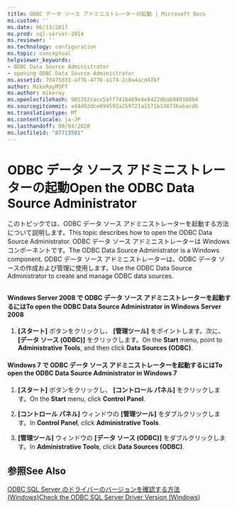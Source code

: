 ```yaml
---
title: ODBC データ ソース アドミニストレーターの起動 | Microsoft Docs
ms.custom: ''
ms.date: 06/13/2017
ms.prod: sql-server-2014
ms.reviewer: ''
ms.technology: configuration
ms.topic: conceptual
helpviewer_keywords:
- ODBC Data Source Administrator
- opening ODBC Data Source Administrator
ms.assetid: 7d475d33-a776-4776-a174-2c8a4acd476f
author: MikeRayMSFT
ms.author: mikeray
ms.openlocfilehash: 985352cacc5aff741b469e4e8422d6ab9493b0b4
ms.sourcegitcommit: ad4d92dce894592a259721a1571b1d8736abacdb
ms.translationtype: MT
ms.contentlocale: ja-JP
ms.lasthandoff: 08/04/2020
ms.locfileid: "87713501"
---
```

# <a name="open-the-odbc-data-source-administrator"></a><span data-ttu-id="5a6ea-102">ODBC データ ソース アドミニストレーターの起動</span><span class="sxs-lookup"><span data-stu-id="5a6ea-102">Open the ODBC Data Source Administrator</span></span>
  <span data-ttu-id="5a6ea-103">このトピックでは、ODBC データ ソース アドミニストレーターを起動する方法について説明します。</span><span class="sxs-lookup"><span data-stu-id="5a6ea-103">This topic describes how to open the ODBC Data Source Administrator.</span></span> <span data-ttu-id="5a6ea-104">ODBC データ ソース アドミニストレーターは Windows コンポーネントです。</span><span class="sxs-lookup"><span data-stu-id="5a6ea-104">The ODBC Data Source Administrator is a Windows component.</span></span> <span data-ttu-id="5a6ea-105">ODBC データ ソース アドミニストレーターは、ODBC データ ソースの作成および管理に使用します。</span><span class="sxs-lookup"><span data-stu-id="5a6ea-105">Use the ODBC Data Source Administrator to create and manage ODBC data sources.</span></span>  
  
##  <a name="SSMSProcedure"></a>  
  
#### <a name="to-open-the-odbc-data-source-administrator-in-windows-server-2008"></a><span data-ttu-id="5a6ea-106">Windows Server 2008 で ODBC データ ソース アドミニストレーターを起動するには</span><span class="sxs-lookup"><span data-stu-id="5a6ea-106">To open the ODBC Data Source Administrator in Windows Server 2008</span></span>  
  
1.  <span data-ttu-id="5a6ea-107">**[スタート]** ボタンをクリックし、 **[管理ツール]** をポイントします。次に、 **[データ ソース (ODBC)]** をクリックします。</span><span class="sxs-lookup"><span data-stu-id="5a6ea-107">On the **Start** menu, point to **Administrative Tools**, and then click **Data Sources (ODBC)**.</span></span>  
  
#### <a name="to-open-the-odbc-data-source-administrator-in-windows-7"></a><span data-ttu-id="5a6ea-108">Windows 7 で ODBC データ ソース アドミニストレーターを起動するには</span><span class="sxs-lookup"><span data-stu-id="5a6ea-108">To open the ODBC Data Source Administrator in Windows 7</span></span>  
  
1.  <span data-ttu-id="5a6ea-109">**[スタート]** ボタンをクリックし、 **[コントロール パネル]** をクリックします。</span><span class="sxs-lookup"><span data-stu-id="5a6ea-109">On the **Start** menu, click **Control Panel**.</span></span>  
  
2.  <span data-ttu-id="5a6ea-110">**[コントロール パネル]** ウィンドウの **[管理ツール]** をダブルクリックします。</span><span class="sxs-lookup"><span data-stu-id="5a6ea-110">In **Control Panel**, click **Administrative Tools**.</span></span>  
  
3.  <span data-ttu-id="5a6ea-111">**[管理ツール]** ウィンドウの **[データ ソース (ODBC)]** をダブルクリックします。</span><span class="sxs-lookup"><span data-stu-id="5a6ea-111">In **Administrative Tools**, click **Data Sources (ODBC)**.</span></span>  
  
## <a name="see-also"></a><span data-ttu-id="5a6ea-112">参照</span><span class="sxs-lookup"><span data-stu-id="5a6ea-112">See Also</span></span>  
 [<span data-ttu-id="5a6ea-113">ODBC SQL Server のドライバーのバージョンを確認する方法 &#40;Windows&#41;</span><span class="sxs-lookup"><span data-stu-id="5a6ea-113">Check the ODBC SQL Server Driver Version &#40;Windows&#41;</span></span>](check-the-odbc-sql-server-driver-version-windows.md)  
  
  
